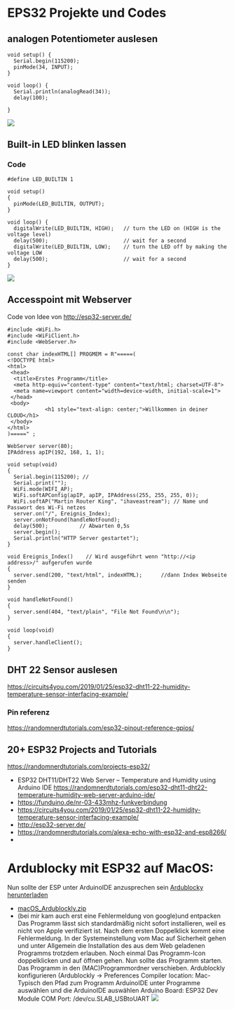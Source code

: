 # EPS32 Projekte und Codes

## analogen Potentiometer auslesen
```
void setup() {
  Serial.begin(115200);
  pinMode(34, INPUT);
}

void loop() {
  Serial.println(analogRead(34));
  delay(100);

}
```

![](https://i.imgur.com/XcMYdMa.jpg)



## Built-in LED blinken lassen
### Code
```
#define LED_BUILTIN 1
 
void setup()
{
  pinMode(LED_BUILTIN, OUTPUT);
}
 
void loop() {
  digitalWrite(LED_BUILTIN, HIGH);   // turn the LED on (HIGH is the voltage level)
  delay(500);                        // wait for a second
  digitalWrite(LED_BUILTIN, LOW);    // turn the LED off by making the voltage LOW
  delay(500);                        // wait for a second
}
```

![](https://i.imgur.com/Lpo3EBl.jpg)

## Accesspoint mit Webserver
Code von Idee von http://esp32-server.de/

```
#include <WiFi.h>
#include <WiFiClient.h>
#include <WebServer.h>
 
const char indexHTML[] PROGMEM = R"=====(
<!DOCTYPE html>
<html>
 <head>
  <title>Erstes Programm</title>
  <meta http-equiv="content-type" content="text/html; charset=UTF-8">
  <meta name=viewport content="width=device-width, initial-scale=1"> 
 </head>
 <body>
            <h1 style="text-align: center;">Willkommen in deiner CLOUD</h1>
 </body>
</html>
)=====" ;
 
WebServer server(80);
IPAddress apIP(192, 168, 1, 1);
 
void setup(void)
{
  Serial.begin(115200); //
  Serial.print("");
  WiFi.mode(WIFI_AP);
  WiFi.softAPConfig(apIP, apIP, IPAddress(255, 255, 255, 0));
  WiFi.softAP("Martin Router King", "ihaveastream"); // Name und Passwort des Wi-Fi netzes
  server.on("/", Ereignis_Index);
  server.onNotFound(handleNotFound);
  delay(500);          // Abwarten 0,5s
  server.begin();
  Serial.println("HTTP Server gestartet");
}
 
void Ereignis_Index()    // Wird ausgeführt wenn "http://<ip address>/" aufgerufen wurde
{
  server.send(200, "text/html", indexHTML);      //dann Index Webseite senden 
}
 
void handleNotFound()
{
  server.send(404, "text/plain", "File Not Found\n\n");
}
 
void loop(void) 
{
  server.handleClient();
}
```


## DHT 22 Sensor auslesen
https://circuits4you.com/2019/01/25/esp32-dht11-22-humidity-temperature-sensor-interfacing-example/


### Pin referenz
https://randomnerdtutorials.com/esp32-pinout-reference-gpios/


## 20+ ESP32 Projects and Tutorials
https://randomnerdtutorials.com/projects-esp32/
* ESP32 DHT11/DHT22 Web Server – Temperature and Humidity using Arduino IDE https://randomnerdtutorials.com/esp32-dht11-dht22-temperature-humidity-web-server-arduino-ide/
* https://funduino.de/nr-03-433mhz-funkverbindung
* https://circuits4you.com/2019/01/25/esp32-dht11-22-humidity-temperature-sensor-interfacing-example/
* http://esp32-server.de/
* https://randomnerdtutorials.com/alexa-echo-with-esp32-and-esp8266/
* 


# Ardublocky mit ESP32 auf MacOS:

Nun sollte der ESP unter ArduinoIDE anzusprechen sein [Ardublocky herunterladen](https://open.hpi.de/courses/mikrocontroller2019/items/7mYNCZVQuJhS6bUfs6e0F) 
- [macOS_Ardublockly.zip](https://drive.google.com/file/d/1qAXS3Zjnokmcj4SSpR4fH2hY3V5i9KZ1/view?usp=sharing)
- (bei mir kam auch erst eine Fehlermeldung von google)und entpacken Das Programm lässt sich standardmäßig nicht sofort installieren, weil es nicht von Apple verifiziert ist. Nach dem ersten Doppelklick kommt eine Fehlermeldung. In der Systemeinstellung vom Mac auf Sicherheit gehen und unter Allgemein die Installation des aus dem Web geladenen Programms trotzdem erlauben. Noch einmal Das Programm-Icon doppelklicken und auf öffnen gehen. Nun sollte das Programm starten. Das Programm in den (MAC)Programmordner verschieben. Ardublockly konfigurieren (Ardublockly -> Preferences Compiler location: Mac-Typisch den Pfad zum Programm ArduinoIDE unter Programme auswählen und die ArduinoIDE auswählen Arduino Board: ESP32 Dev Module COM Port: /dev/cu.SLAB_USBtoUART 
![](https://i.imgur.com/rnAagSO.png)
